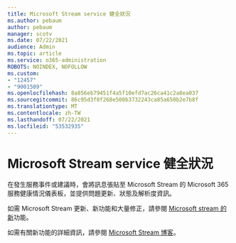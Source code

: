 ```yaml
---
title: Microsoft Stream service 健全狀況
ms.author: pebaum
author: pebaum
manager: scotv
ms.date: 07/22/2021
audience: Admin
ms.topic: article
ms.service: o365-administration
ROBOTS: NOINDEX, NOFOLLOW
ms.custom:
- "12457"
- "9001509"
ms.openlocfilehash: 8a856eb79451f4a5f10efd7ac26ca41c2a8ea037
ms.sourcegitcommit: 86c95d3f0f268e500b3732243ca85a650b2e7b8f
ms.translationtype: MT
ms.contentlocale: zh-TW
ms.lasthandoff: 07/22/2021
ms.locfileid: "53532935"
---
```

# <a name="microsoft-stream-service-health"></a>Microsoft Stream service 健全狀況

在發生服務事件或建議時，會將訊息張貼至 Microsoft Stream 的 Microsoft 365 服務健康情況儀表板，並提供問題更新、狀態及解析度資訊。

如需 Microsoft Stream 更新、新功能和大量修正，請參閱 [Microsoft stream 的新](https://aka.ms/StreamNew)功能。

如需有關新功能的詳細資訊，請參閱 [Microsoft Stream 博客](https://aka.ms/StreamBlog)。

